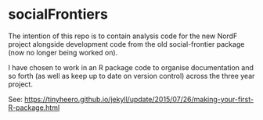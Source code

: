 # socialFrontiers

The intention of this repo is to contain analysis code for the new NordF project alongside development code from the old social-frontier package (now no longer being worked on).

I have chosen to work in an R package code to organise documentation and so forth (as well as keep up to date on version control) across the three year project.

See: https://tinyheero.github.io/jekyll/update/2015/07/26/making-your-first-R-package.html
